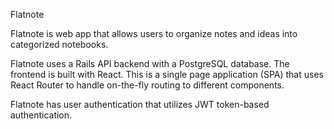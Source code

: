 Flatnote

Flatnote is web app that allows users to organize notes and ideas into categorized notebooks. 

Flatnote uses a Rails API backend with a PostgreSQL database. The frontend is built with React. This is a single page application (SPA) that uses React Router to handle on-the-fly routing to different components.

Flatnote has user authentication that utilizes JWT token-based authentication.